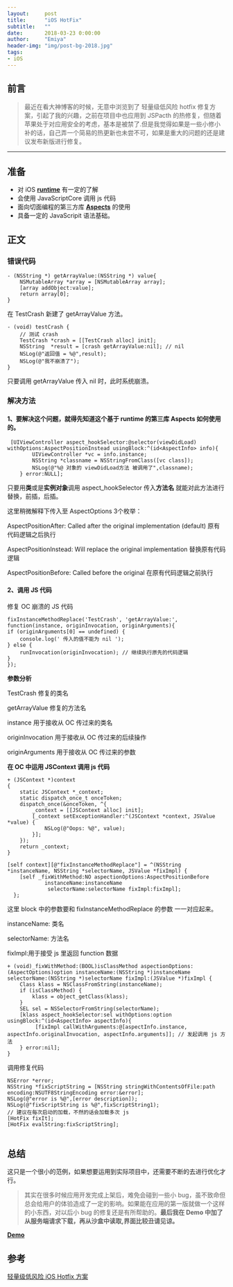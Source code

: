 ```yaml
---
layout:     post
title:      "iOS HotFix"
subtitle:   ""
date:       2018-03-23 0:00:00
author:     "Emiya"
header-img: "img/post-bg-2018.jpg"
tags:
- iOS
---
```

	
	
## 前言
	
  >最近在看大神博客的时候，无意中浏览到了 轻量级低风险 hotfix 修复方案，引起了我的兴趣，之前在项目中也应用到 JSPacth 的热修复，但随着苹果处于对应用安全的考虑，基本是被禁了.但是我觉得如果是一些小修小补的话，自己弄一个简易的热更新也未尝不可，如果是重大的问题的还是建议发布新版进行修复。

---
	

## 准备
 
 * 对 iOS **[runtime](http://www.cnblogs.com/HaiTeng/p/5626531.html)** 有一定的了解
 * 会使用 JavaScriptCore 调用 js 代码
 * 面向切面编程的第三方库 **[Aspects](https://github.com/steipete/Aspects)** 的使用
 * 具备一定的 JavaScripit 语法基础。

## 正文
 
 
### 错误代码
```
- (NSString *) getArrayValue:(NSString *) value{
    NSMutableArray *array = [NSMutableArray array];
    [array addObject:value];
    return array[0];
}
```
在 TestCrash 新建了 getArrayValue 方法。

```
- (void) testCrash {
    // 测试 crash
    TestCrash *crash = [[TestCrash alloc] init];
    NSString  *result = [crash getArrayValue:nil]; // nil
    NSLog(@"返回值 = %@",result);
    NSLog(@"我不崩溃了");
}
```
只要调用 getArrayValue 传入 nil 时，此时系统崩溃。

### 解决方法 

#### 1、要解决这个问题，就得先知道这个基于 runtime 的第三库 Aspects 如何使用的。

```
 [UIViewController aspect_hookSelector:@selector(viewDidLoad) withOptions:AspectPositionInstead usingBlock:^(id<AspectInfo> info){
        UIViewController *vc = info.instance;
        NSString *classname = NSStringFromClass([vc class]);
        NSLog(@"%@ 对象的 viewDidLoad方法 被调用了",classname);
    } error:NULL];
```

只要用**类**或是**实例对象**调用 aspect_hookSelector 传入**方法名** 就能对此方法进行替换，前插，后插。

这里稍微解释下传入至 AspectOptions 3个枚举：

 AspectPositionAfter: Called after the original implementation (default) 原有代码逻辑之后执行
 
 AspectPositionInstead: Will replace the original implementation 替换原有代码逻辑
 
  AspectPositionBefore: Called before the original 在原有代码逻辑之前执行
  
  
#### 2、调用 JS 代码
 
修复 OC 崩溃的 JS 代码

```
fixInstanceMethodReplace('TestCrash', 'getArrayValue:', function(instance, originInvocation, originArguments){
if (originArguments[0] == undefined) {
    console.log(' 传入的值不能为 nil ');
} else {
    runInvocation(originInvocation); // 继续执行原先的代码逻辑
}
});
```
**参数分析**

TestCrash        修复的类名

getArrayValue    修复的方法名

instance         用于接收从 OC 传过来的类名 

originInvocation 用于接收从 OC 传过来的后续操作

originArguments  用于接收从 OC 传过来的参数


**在 OC 中运用 JSContext 调用 js 代码**

```
+ (JSContext *)context
{
    static JSContext *_context;
    static dispatch_once_t onceToken;
    dispatch_once(&onceToken, ^{
        _context = [[JSContext alloc] init];
        [_context setExceptionHandler:^(JSContext *context, JSValue *value) {
            NSLog(@"Oops: %@", value);
        }];
    });
    return _context;
}
```
```
[self context][@"fixInstanceMethodReplace"] = ^(NSString *instanceName, NSString *selectorName, JSValue *fixImpl) {
	[self _fixWithMethod:NO aspectionOptions:AspectPositionBefore 
		    instanceName:instanceName 
 		  	 selectorName:selectorName fixImpl:fixImpl];
  };

```
这里 block 中的参数要和 fixInstanceMethodReplace 的参数 一一对应起来。

instanceName: 类名

selectorName: 方法名

fixImpl:用于接受 js 里返回 function 数据


```
+ (void)_fixWithMethod:(BOOL)isClassMethod aspectionOptions:(AspectOptions)option instanceName:(NSString *)instanceName selectorName:(NSString *)selectorName fixImpl:(JSValue *)fixImpl {
    Class klass = NSClassFromString(instanceName);
    if (isClassMethod) {
        klass = object_getClass(klass);
    }
    SEL sel = NSSelectorFromString(selectorName);
    [klass aspect_hookSelector:sel withOptions:option usingBlock:^(id<AspectInfo> aspectInfo){
         [fixImpl callWithArguments:@[aspectInfo.instance, aspectInfo.originalInvocation, aspectInfo.arguments]]; // 发起调用 js 方法
    } error:nil];
}
```
调用修复代码

```
NSError *error;
NSString *fixScriptString = [NSString stringWithContentsOfFile:path encoding:NSUTF8StringEncoding error:&error];
NSLog(@"error is %@",[error description]);
NSLog(@"fixScriptString is %@",fixScriptString1);
// 建议在每次启动的加载，不然的话会加载多次 js
[HotFix fixIt];
[HotFix evalString:fixScriptString];
    
```

## 总结
 这只是一个很小的范例，如果想要运用到实际项目中，还需要不断的去进行优化才行。
 >其实在很多时候应用开发完成上架后，难免会碰到一些小 bug，虽不致命但总会给用户的体验造成了一定的影响。如果能在应用的第一版就做一个这样的小东西，对以后小 bug 的修复还是有所帮助的。**最后我在 Demo 中加了从服务端请求下载，再从沙盒中读取,界面比较丑请见谅。**

**[Demo](https://github.com/emiyagjy/iOS-HotFix)**

 
## 参考
 [轻量级低风险 iOS Hotfix 方案](http://limboy.me/tech/2018/03/04/ios-lightweight-hotfix.html)
	
	
	

